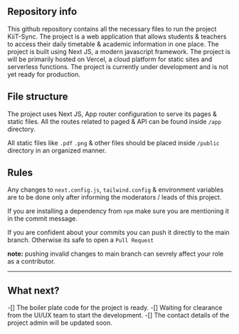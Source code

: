 ## Repository info

This github repository contains all the necessary files to run the project KiiT-Sync. The project is a web application that allows students & teachers to access their daily timetable & academic information in one place. The project is built using Next JS, a modern javascript framework. The project is will be primarily hosted on Vercel, a cloud platform for static sites and serverless functions. The project is currently under development and is not yet ready for production.

## File structure

The project uses Next JS, App router configuration to serve its pages & static files. All the routes related to paged & API can be found inside `/app` directory.

All static files like `.pdf` `.png` & other files should be placed inside `/public` directory in an organized manner.

## Rules

Any changes to `next.config.js`, `tailwind.config` & environment variables are to be done only after informing the moderators / leads of this project.

If you are installing a dependency from `npm` make sure you are mentioning it in the commit message.

If you are confident about your commits you can push it directly to the main branch. Otherwise its safe to open a `Pull Request`

**note:** pushing invalid changes to main branch can sevrely affect your role as a contributor.

---

## What next?

-[] The boiler plate code for the project is ready.
-[] Waiting for clearance from the UI/UX team to start the development.
-[] The contact details of the project admin will be updated soon.
